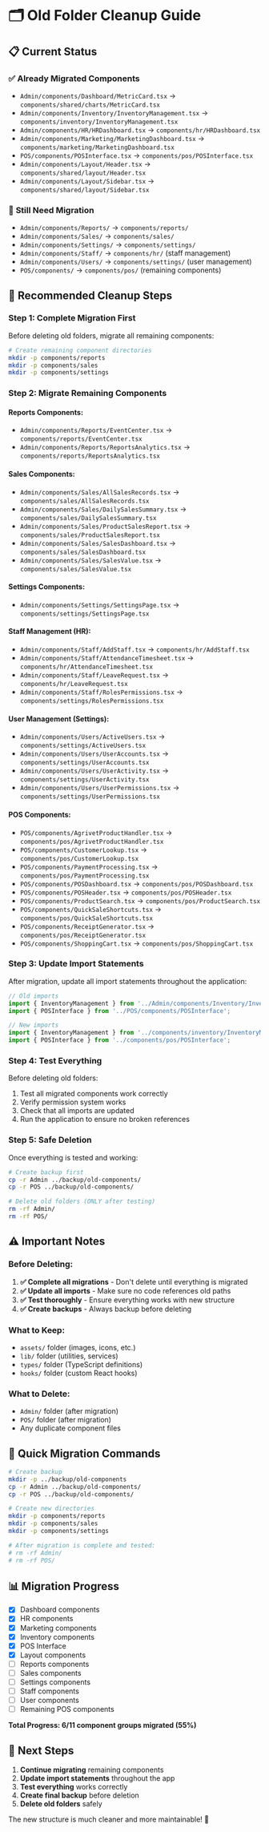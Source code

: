 # 🗂️ Old Folder Cleanup Guide

## 📋 **Current Status**

### ✅ **Already Migrated Components**
- `Admin/components/Dashboard/MetricCard.tsx` → `components/shared/charts/MetricCard.tsx`
- `Admin/components/Inventory/InventoryManagement.tsx` → `components/inventory/InventoryManagement.tsx`
- `Admin/components/HR/HRDashboard.tsx` → `components/hr/HRDashboard.tsx`
- `Admin/components/Marketing/MarketingDashboard.tsx` → `components/marketing/MarketingDashboard.tsx`
- `POS/components/POSInterface.tsx` → `components/pos/POSInterface.tsx`
- `Admin/components/Layout/Header.tsx` → `components/shared/layout/Header.tsx`
- `Admin/components/Layout/Sidebar.tsx` → `components/shared/layout/Sidebar.tsx`

### 🔄 **Still Need Migration**
- `Admin/components/Reports/` → `components/reports/`
- `Admin/components/Sales/` → `components/sales/`
- `Admin/components/Settings/` → `components/settings/`
- `Admin/components/Staff/` → `components/hr/` (staff management)
- `Admin/components/Users/` → `components/settings/` (user management)
- `POS/components/` → `components/pos/` (remaining components)

## 🎯 **Recommended Cleanup Steps**

### **Step 1: Complete Migration First**
Before deleting old folders, migrate all remaining components:

```bash
# Create remaining component directories
mkdir -p components/reports
mkdir -p components/sales
mkdir -p components/settings
```

### **Step 2: Migrate Remaining Components**

#### **Reports Components:**
- `Admin/components/Reports/EventCenter.tsx` → `components/reports/EventCenter.tsx`
- `Admin/components/Reports/ReportsAnalytics.tsx` → `components/reports/ReportsAnalytics.tsx`

#### **Sales Components:**
- `Admin/components/Sales/AllSalesRecords.tsx` → `components/sales/AllSalesRecords.tsx`
- `Admin/components/Sales/DailySalesSummary.tsx` → `components/sales/DailySalesSummary.tsx`
- `Admin/components/Sales/ProductSalesReport.tsx` → `components/sales/ProductSalesReport.tsx`
- `Admin/components/Sales/SalesDashboard.tsx` → `components/sales/SalesDashboard.tsx`
- `Admin/components/Sales/SalesValue.tsx` → `components/sales/SalesValue.tsx`

#### **Settings Components:**
- `Admin/components/Settings/SettingsPage.tsx` → `components/settings/SettingsPage.tsx`

#### **Staff Management (HR):**
- `Admin/components/Staff/AddStaff.tsx` → `components/hr/AddStaff.tsx`
- `Admin/components/Staff/AttendanceTimesheet.tsx` → `components/hr/AttendanceTimesheet.tsx`
- `Admin/components/Staff/LeaveRequest.tsx` → `components/hr/LeaveRequest.tsx`
- `Admin/components/Staff/RolesPermissions.tsx` → `components/settings/RolesPermissions.tsx`

#### **User Management (Settings):**
- `Admin/components/Users/ActiveUsers.tsx` → `components/settings/ActiveUsers.tsx`
- `Admin/components/Users/UserAccounts.tsx` → `components/settings/UserAccounts.tsx`
- `Admin/components/Users/UserActivity.tsx` → `components/settings/UserActivity.tsx`
- `Admin/components/Users/UserPermissions.tsx` → `components/settings/UserPermissions.tsx`

#### **POS Components:**
- `POS/components/AgrivetProductHandler.tsx` → `components/pos/AgrivetProductHandler.tsx`
- `POS/components/CustomerLookup.tsx` → `components/pos/CustomerLookup.tsx`
- `POS/components/PaymentProcessing.tsx` → `components/pos/PaymentProcessing.tsx`
- `POS/components/POSDashboard.tsx` → `components/pos/POSDashboard.tsx`
- `POS/components/POSHeader.tsx` → `components/pos/POSHeader.tsx`
- `POS/components/ProductSearch.tsx` → `components/pos/ProductSearch.tsx`
- `POS/components/QuickSaleShortcuts.tsx` → `components/pos/QuickSaleShortcuts.tsx`
- `POS/components/ReceiptGenerator.tsx` → `components/pos/ReceiptGenerator.tsx`
- `POS/components/ShoppingCart.tsx` → `components/pos/ShoppingCart.tsx`

### **Step 3: Update Import Statements**
After migration, update all import statements throughout the application:

```typescript
// Old imports
import { InventoryManagement } from '../Admin/components/Inventory/InventoryManagement';
import { POSInterface } from '../POS/components/POSInterface';

// New imports
import { InventoryManagement } from '../components/inventory/InventoryManagement';
import { POSInterface } from '../components/pos/POSInterface';
```

### **Step 4: Test Everything**
Before deleting old folders:
1. Test all migrated components work correctly
2. Verify permission system works
3. Check that all imports are updated
4. Run the application to ensure no broken references

### **Step 5: Safe Deletion**
Once everything is tested and working:

```bash
# Create backup first
cp -r Admin ../backup/old-components/
cp -r POS ../backup/old-components/

# Delete old folders (ONLY after testing)
rm -rf Admin/
rm -rf POS/
```

## ⚠️ **Important Notes**

### **Before Deleting:**
1. **✅ Complete all migrations** - Don't delete until everything is migrated
2. **✅ Update all imports** - Make sure no code references old paths
3. **✅ Test thoroughly** - Ensure everything works with new structure
4. **✅ Create backups** - Always backup before deleting

### **What to Keep:**
- `assets/` folder (images, icons, etc.)
- `lib/` folder (utilities, services)
- `types/` folder (TypeScript definitions)
- `hooks/` folder (custom React hooks)

### **What to Delete:**
- `Admin/` folder (after migration)
- `POS/` folder (after migration)
- Any duplicate component files

## 🚀 **Quick Migration Commands**

```bash
# Create backup
mkdir -p ../backup/old-components
cp -r Admin ../backup/old-components/
cp -r POS ../backup/old-components/

# Create new directories
mkdir -p components/reports
mkdir -p components/sales
mkdir -p components/settings

# After migration is complete and tested:
# rm -rf Admin/
# rm -rf POS/
```

## 📊 **Migration Progress**

- [x] Dashboard components
- [x] HR components  
- [x] Marketing components
- [x] Inventory components
- [x] POS Interface
- [x] Layout components
- [ ] Reports components
- [ ] Sales components
- [ ] Settings components
- [ ] Staff components
- [ ] User components
- [ ] Remaining POS components

**Total Progress: 6/11 component groups migrated (55%)**

## 🎯 **Next Steps**

1. **Continue migrating** remaining components
2. **Update import statements** throughout the app
3. **Test everything** works correctly
4. **Create final backup** before deletion
5. **Delete old folders** safely

The new structure is much cleaner and more maintainable! 🎉















